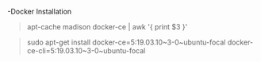 
-Docker Installation 
> apt-cache madison docker-ce | awk '{ print $3 }'

> sudo apt-get install docker-ce=5:19.03.10~3-0~ubuntu-focal docker-ce-cli=5:19.03.10~3-0~ubuntu-focal
